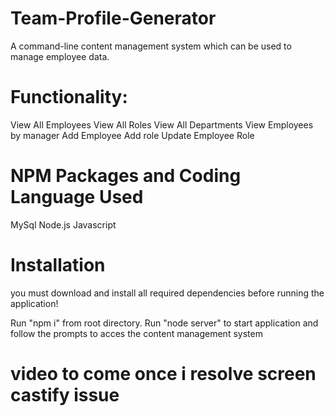 # Team-Profile-Generator

A command-line content management system which can be used to manage employee data.

# Functionality:
View All Employees
View All Roles
View All Departments
View Employees by manager
Add Employee
Add role
Update Employee Role


# NPM Packages and Coding Language Used

MySql
Node.js
Javascript

# Installation
you must download and install all required dependencies before running the application!

Run "npm i" from root directory. Run "node server" to start application and follow the prompts to acces the content management system


# video to come once i resolve screen castify issue
